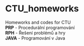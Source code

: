 # CTU_homeworks
Homeworks and codes for CTU<br>
<b>PRP</b> - Procedurální programování<br>
<b>RPH</b> - Řešení problémů a hry<br>
<b>JAVA</b> - Programování v Java<br>
